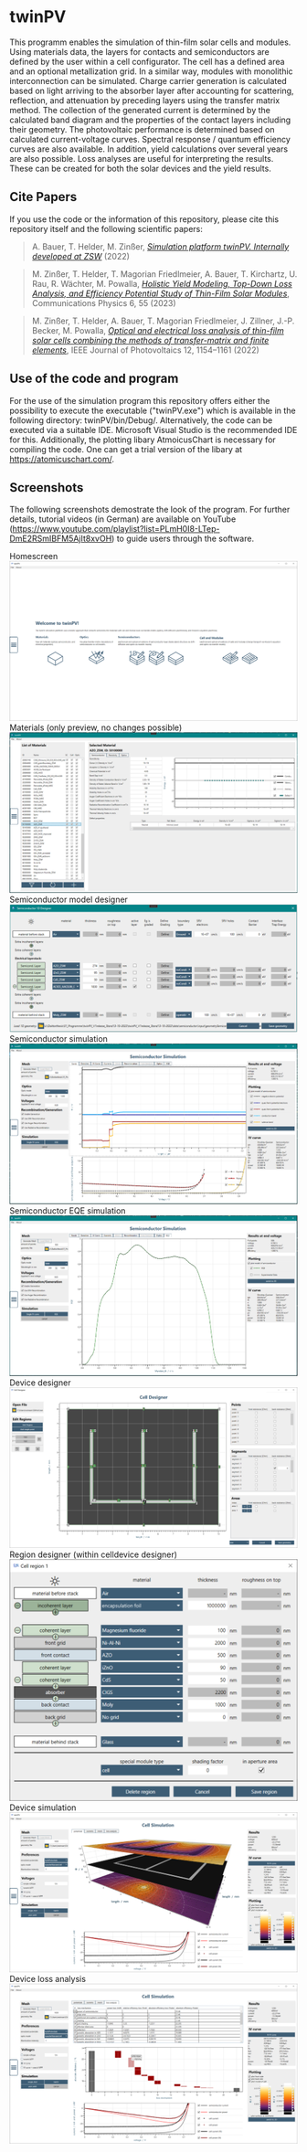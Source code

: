 # twinPV
This programm enables the simulation of thin-film solar cells and modules. Using materials data, the layers for contacts and semiconductors are defined by the user within a cell configurator. The cell has a defined area and an optional metallization grid. In a similar way, modules with monolithic interconnection can be simulated. Charge carrier generation is calculated based on light arriving to the absorber layer after accounting for scattering, reflection, and attenuation by preceding layers using the transfer matrix method. The collection of the generated current is determined by the calculated band diagram and the properties of the contact layers including their geometry. The photovoltaic performance is determined based on calculated current-voltage curves.  Spectral response / quantum efficiency curves are also available. In addition, yield calculations over several years are also possible. Loss analyses are useful for interpreting the results. These can be created for both the solar devices and the yield results.

## Cite Papers
If you use the code or the information of this repository, please cite this repository itself and the following scientific papers:
> A. Bauer, T. Helder, M. Zinßer,
> [*Simulation platform twinPV. Internally developed at ZSW*](https://github.com/ZSW-MAT/twinPV) (2022)

> M. Zinßer, T. Helder, T. Magorian Friedlmeier, A. Bauer, T. Kirchartz, U. Rau, R. Wächter, M. Powalla,
> [*Holistic Yield Modeling, Top-Down Loss Analysis, and Efficiency Potential Study of Thin-Film Solar Modules*](https://www.nature.com/articles/s42005-023-01164-6),
> Communications Physics 6, 55 (2023)

> M. Zinßer, T. Helder, A. Bauer, T. Magorian Friedlmeier, J. Zillner, J.-P. Becker, M. Powalla,
> [*Optical and electrical loss analysis of thin-film solar cells combining the methods of transfer-matrix and finite elements*](https://ieeexplore.ieee.org/abstract/document/9839509/),
> IEEE Journal of Photovoltaics 12, 1154–1161 (2022)

## Use of the code and program
For the use of the simulation program this repository offers either the possibility to execute the executable ("twinPV.exe") which is available in the following directory: twinPV/bin/Debug/. Alternatively, the code can be executed via a suitable IDE. Microsoft Visual Studio is the recommended IDE for this. Additionally, the plotting libary AtmoicusChart is necessary for compiling the code. One can get a trial version of the libary at https://atomicuschart.com/.

## Screenshots
The following screenshots demostrate the look of the program. For further details, tutorial videos (in German) are available on YouTube (https://www.youtube.com/playlist?list=PLmH0I8-LTep-DmE2RSmIBFM5AjIt8xvOH) to guide users through the software.

Homescreen
<img src="./screenshots/homescreen.png" alt="screenshots"/>
Materials (only preview, no changes possible)
<img src="./screenshots/MaterialPage.PNG" alt="screenshots"/>
Semiconductor model designer
<img src="./screenshots/SemiconductorDesigner.PNG" alt="screenshots"/>
Semiconductor simulation 
<img src="./screenshots/SemiconductorSimulationPage.PNG" alt="screenshots"/>
Semiconductor EQE simulation
<img src="./screenshots/SemiconductorEQESimulationPage.PNG" alt="screenshots"/>
Device designer
<img src="./screenshots/designer.png" alt="screenshots"/>
Region designer (within celldevice designer)
<img src="./screenshots/regionDesigner.png" alt="screenshots"/>
Device simulation
<img src="./screenshots/cellSimulation.png" alt="screenshots"/>
Device loss analysis
<img src="./screenshots/cellLossAnalysis.png" alt="screenshots"/>

